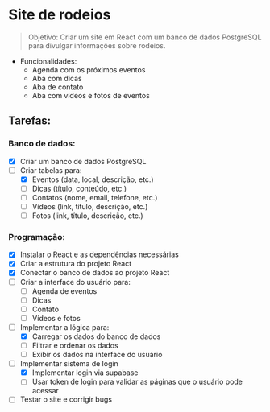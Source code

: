 # Site de rodeios

> Objetivo: Criar um site em React com um banco de dados PostgreSQL para divulgar informações sobre rodeios.

- Funcionalidades:
    - Agenda com os próximos eventos
    - Aba com dicas
    - Aba de contato
    - Aba com vídeos e fotos de eventos

## Tarefas:

### Banco de dados:
- [x] Criar um banco de dados PostgreSQL
- [ ] Criar tabelas para:
    - [x] Eventos (data, local, descrição, etc.)
    - [ ] Dicas (título, conteúdo, etc.)
    - [ ] Contatos (nome, email, telefone, etc.)
    - [ ] Vídeos (link, título, descrição, etc.)
    - [ ] Fotos (link, título, descrição, etc.)

### Programação:

- [x] Instalar o React e as dependências necessárias
- [x] Criar a estrutura do projeto React
- [x] Conectar o banco de dados ao projeto React
- [ ] Criar a interface do usuário para:
    - [ ] Agenda de eventos
    - [ ] Dicas
    - [ ] Contato
    - [ ] Vídeos e fotos
- [ ] Implementar a lógica para:
    - [x] Carregar os dados do banco de dados
    - [ ] Filtrar e ordenar os dados
    - [ ] Exibir os dados na interface do usuário
- [ ] Implementar sistema de login
    - [x] Implementar login via supabase
    - [ ] Usar token de login para validar as páginas que o usuário pode acessar
- [ ] Testar o site e corrigir bugs
